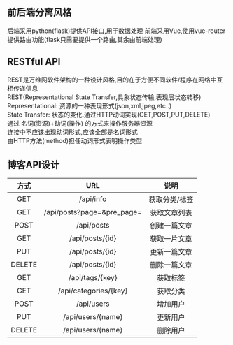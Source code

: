 ## 前后端分离风格
后端采用python(flask)提供API接口,用于数据处理
前端采用Vue,使用vue-router提供路由功能(flask只需要提供一个路由,其余由前端处理)

## RESTful API
REST是万维网软件架构的一种设计风格,目的在于方便不同软件/程序在网络中互相传递信息   
REST(Representational State Transfer,具象状态传输,表现层状态转移)   
Representational: 资源的一种表现形式(json,xml,jpeg,etc..)   
State Transfer: 状态的变化.通过HTTP动词实现(GET,POST,PUT,DELETE)   
通过 名词(资源)+动词(操作) 的方式来操作服务器资源   
连接中不应该出现动词形式,应该全部是名词形式   
由HTTP方法(method)担任动词形式表明操作类型   

## 博客API设计
| 方式   |                  URL                                      | 说明                  |
|:------:|:---------------------------------------------------------:|:---------------------:|
| GET    | /api/info                                                 | 获取分类/标签         | 
| GET    | /api/posts?page=&pre_page=                                | 获取文章列表          | 
| POST   | /api/posts                                                | 创建一篇文章          | 
| GET    | /api/posts/{id}                                           | 获取一片文章          | 
| PUT    | /api/posts/{id}                                           | 更新一篇文章          | 
| DELETE | /api/posts/{id}                                           | 删除一篇文章          | 
| GET    | /api/tags/{key}                                           | 获取标签              |
| GET    | /api/categories/{key}                                     | 获取分类              |
| POST   | /api/users                                                | 增加用户              |
| PUT    | /api/users/{name}                                         | 更新用户              |
| DELETE | /api/users/{name}                                         | 删除用户              |

